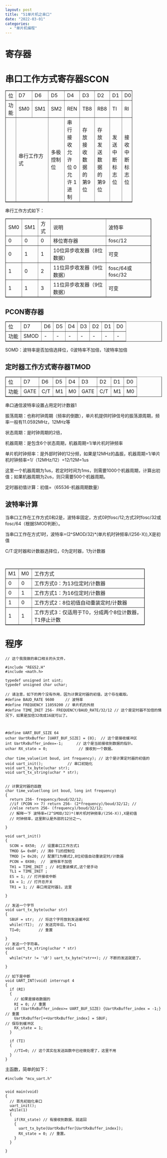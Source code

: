 ```yaml
---
layout: post
title: "51单片机之串口"
date: "2022-03-01"
categories: 
  - "单片机编程"
---
```


# 寄存器

# 串口工作方式寄存器SCON

<table style="width: 81.1383%;" border="1" width="200" cellspacing="1" cellpadding="1"><tbody><tr><td style="width: 6.73401%;">位</td><td style="width: 12.7946%;">D7</td><td style="width: 26.0965%;">D6</td><td style="width: 12.4579%;">D5</td><td style="width: 20.7984%;">D4</td><td style="width: 8.22727%;">D3</td><td style="width: 5.6559%;">D2</td><td style="width: 2.51246%;">D1</td><td style="width: 109.453%;">D0</td></tr><tr><td style="width: 6.73401%;">功能</td><td style="width: 12.7946%;">SM0</td><td style="width: 26.0965%;">SM1</td><td style="width: 12.4579%;">SM2</td><td style="width: 20.7984%;">REN</td><td style="width: 8.22727%;">TB8</td><td style="width: 5.6559%;">RB8</td><td style="width: 2.51246%;">TI</td><td style="width: 109.453%;">RI</td></tr><tr><td style="width: 6.73401%;"></td><td style="width: 38.8911%;" colspan="2">串行工作方式</td><td style="width: 12.4579%;">多极控制位</td><td style="width: 20.7984%;">串行接收允许位 0允许 1进制</td><td style="width: 8.22727%;">存放接收数据的第9位</td><td style="width: 5.6559%;">存放发送数据的第9位</td><td style="width: 2.51246%;">发送中断标志位</td><td style="width: 109.453%;">接收中断标志位</td></tr></tbody></table>

串行工作方式如下：

<table style="width: 93.2619%;" border="1" width="200" cellspacing="1" cellpadding="1"><tbody><tr><td style="width: 6.70815%;">SM0</td><td style="width: 6.89857%;">SM1</td><td style="width: 8.91557%;">方式</td><td style="width: 43.6392%;">说明</td><td style="width: 254.025%;">波特率</td></tr><tr><td style="width: 6.70815%;">0</td><td style="width: 6.89857%;">0</td><td style="width: 8.91557%;">0</td><td style="width: 43.6392%;">移位寄存器</td><td style="width: 254.025%;">fosc/12</td></tr><tr><td style="width: 6.70815%;">0</td><td style="width: 6.89857%;">1</td><td style="width: 8.91557%;">1</td><td style="width: 43.6392%;">10位异步收发器（8位数据）</td><td style="width: 254.025%;">可变</td></tr><tr><td style="width: 6.70815%;">1</td><td style="width: 6.89857%;">0</td><td style="width: 8.91557%;">2</td><td style="width: 43.6392%;">11位异步收发器（9位数据）</td><td style="width: 254.025%;">fosc/64或fosc/32</td></tr><tr><td style="width: 6.70815%;">1</td><td style="width: 6.89857%;">1</td><td style="width: 8.91557%;">3</td><td style="width: 43.6392%;">11位异步收发器（9位数据）</td><td style="width: 254.025%;">可变</td></tr></tbody></table>

## PCON寄存器

<table border="1" width="200" cellspacing="1" cellpadding="1"><tbody><tr><td>位</td><td>D7</td><td>D6</td><td>D5</td><td>D4</td><td>D3</td><td>D2</td><td>D1</td><td>D0</td></tr><tr><td>功能</td><td>SMOD</td><td>-</td><td>-</td><td>-</td><td>-</td><td>-</td><td>-</td><td>-</td></tr></tbody></table>

SOMD：波特率是否加倍选择位，0波特率不加倍，1波特率加倍

## 定时器工作方式寄存器TMOD

<table border="1" width="200" cellspacing="1" cellpadding="1"><tbody><tr><td>位</td><td>D7</td><td>D6</td><td>D5</td><td>D4</td><td>D3</td><td>D2</td><td>D1</td><td>D0</td></tr><tr><td>功能</td><td>GATE</td><td>C/T</td><td>M1</td><td>M0</td><td>GATE</td><td>C/T</td><td>M1</td><td>M0</td></tr></tbody></table>

串口通信波特率设置占用定时计数器1

振荡周期：也称时钟周期（频率的倒数），单片机提供时钟信号的振荡源周期，频率一般有11.0592MHz，12MHz等

状态周期：是时钟周期的2倍，

机器周期：是包含6个状态周期，机器周期=1/单片机时钟频率

单片机时钟频率：是外部时钟的12分频，如果是12MHz的晶振，机器周期=1/单片机时钟频率=1/（12MHz/12）=12/12M=1us

这里一个机器周期为1us，若定时时间为1ms，则需要1000个机器周期，计算出初值；如果机器周期为2us，则只需要500个机器周期。

定时器初值计算：初值=（65536-机器周期数量）

## 波特率计算

当串口工作在工作方式0和2是，波特率固定，方式0时fosc/12;方式2时fosc/32或fosc/64（根据SMOD判断）。

当串口工作在方式1时，波特率=(2^SMOD/32)\*(单片机时钟频率/(256-X)),X是初值

C/T:定时器和计数器选择位，0为定时器，1为计数器

 

<table style="width: 89.122%;" border="1" width="200" cellspacing="1" cellpadding="1"><tbody><tr><td style="width: 8.09729%;">M1</td><td style="width: 8.56316%;">M0</td><td style="width: 331.588%;">工作方式</td></tr><tr><td style="width: 8.09729%;">0</td><td style="width: 8.56316%;">0</td><td style="width: 331.588%;">工作方式0：为13位定时/计数器</td></tr><tr><td style="width: 8.09729%;">0</td><td style="width: 8.56316%;">1</td><td style="width: 331.588%;">工作方式1：为16位定时/计数器</td></tr><tr><td style="width: 8.09729%;">1</td><td style="width: 8.56316%;">0</td><td style="width: 331.588%;">工作方式2：8位初值自动重装定时/计数器</td></tr><tr><td style="width: 8.09729%;">1</td><td style="width: 8.56316%;">1</td><td style="width: 331.588%;">工作方式3：仅适用于T0，分成两个8位计数器，T1停止计数</td></tr></tbody></table>

# 程序

```
// 这个我我做的串口相关的头文件，

#include "REG52.H" 
#include <math.h>

typedef unsigned int uint;
typedef unsigned char uchar;

// 请注意，如下的两个没有作用，因为计算定时器的初值，这个存在截取。
#define BAUD_RATE 9600     // 波特率
#define FREQUENCY 11059200 // 单片机的外频
#define TIME_INIT 256- FREQUENCY/BAUD_RATE/32/12 // 这个是定时器不加倍的情况下，如果是加倍32改成16就可以了。



#define UART_BUF_SIZE 64
uchar UartRxBuffer [UART_BUF_SIZE] = {0};  // 这个是接收缓冲区
int UartRxBuffer_index=-1;      // 这个是当前接收到数据的指针。
uchar RX_state = 0;              // 接收到一个数据。

char time_value(int boud, int frequency); // 这个是计算定时器的初值的
void uart_init();           // 串口初始化
void uart_tx_byte(uchar str);
void uart_tx_string(uchar * str);


// 计算定时器的函数
char time_value(long int boud, long int frequency)
{
  return 256- frequency/boud/32/12;
  //if (PCON >> 7) return 256- (2*frequency)/boud/32/12; //
  //else return 256- (frequency)/boud/32/12;
  // 解释一下 波特率=(2^SMOD/32)*(单片机时钟频率/(256-X)),X是初值
  // 时钟频率，这里默认是外部的12分之一。
  
}

void uart_init()
{
  SCON = 0X50;  // 设置串口工作方式1
  TMOD &= 0x0F; // 清0 T1的控制位
  TMOD |= 0x20; // 配置T1为模式2,8位初值自动重装定时/计数器
  PCON = 0X00;  //  波特率不加倍
  TH1 = TIME_INIT ; // 8位重装模式,这个是手动
  TL1 = TIME_INIT ;
  ES = 1; // 打开接收中断
  EA = 1; // 打开总开关
  TR1 = 1; // 串口用定时器1，这里
  
}

// 发送一个字节
void uart_tx_byte(uchar str)
{
  SBUF = str;  // 将这个字符放到发送缓冲区
  while(!TI);  // 发送完毕后，TI=1
  TI=0;        // 重置
  
}
// 发送一个字符串。
void uart_tx_string(uchar * str)
{
  while(*str != '\0') uart_tx_byte(*str++); // 不断的发送就是了。
  
}

// 如下是中断
void UART_INT(void) interrupt 4
{
  if (RI)
  {
    // 如果是接收数据的
    RI = 0; // 重置
    if (UartRxBuffer_index>= UART_BUF_SIZE) {UartRxBuffer_index = -1;} // 重置
    UartRxBuffer[++UartRxBuffer_index] = SBUF;                        // 保存到缓冲区
    RX_state = 1;
  }
  
  if (TI)
  {
    //TI=0; // 这个其实在发送函数中已经做处理了，这里不用
  }
}

```

主函数，简单的如下：

```
#include "mcu_uart.h"


void main(void)
{
  // 首先初始化串口
  uart_init();
  while(1)
  {
    if(RX_state) // 有接收到数据，就返回
    {
      uart_tx_byte(UartRxBuffer[UartRxBuffer_index]);
      RX_state = 0; // 重置。
    }
  }
  
}
```
